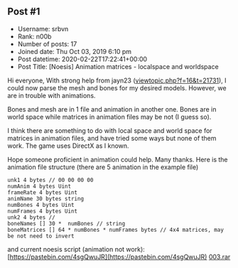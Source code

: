 ## Post #1
- Username: srbvn
- Rank: n00b
- Number of posts: 17
- Joined date: Thu Oct 03, 2019 6:10 pm
- Post datetime: 2020-02-22T17:22:41+00:00
- Post Title: [Noesis] Animation matrices - localspace and worldspace

Hi everyone, 
With strong help from jayn23 ([viewtopic.php?f=16&t=21731](https://forum.xentax.com/viewtopic.php?f=16&t=21731)), I could now parse the mesh and bones for my desired models. However, we are in trouble with animations.

Bones and mesh are in 1 file and animation in another one. Bones are in world space while matrices in animation files may be not (I guess so).

I think there are something to do with local space and world space for matrices in animation files, and have tried some ways but none of them work. The game uses DirectX as I known.

Hope someone proficient in animation could help. Many thanks.
Here is the animation file structure (there are 5 animation in the example file)

```
unk1 4 bytes // 00 00 00 00
numAnim 4 bytes Uint
frameRate 4 bytes Uint
animName 30 bytes string
numBones 4 bytes Uint
numFrames 4 bytes Uint
unk2 4 bytes // 
boneNames [] 30 *  numBones // string
boneMatrices [] 64 * numBones * numFrames bytes // 4x4 matrices, may be not need to invert

```

and current noesis script (animation not work): [https://pastebin.com/4sgQwuJR](https://pastebin.com/4sgQwuJR)
[003.rar](https://xentaxbackup.github.io/file/17542_003.rar)
